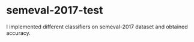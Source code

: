 # semeval-2017-test

I implemented different classifiers on semeval-2017 dataset and obtained accuracy.
